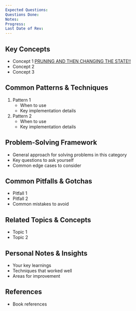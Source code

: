 ```yaml
---
Expected Questions: 
Questions Done: 
Notes: 
Progress: 
Last Date of Rev: 
---
```




## Key Concepts
- Concept 1 [PRUNING AND THEN CHANGING THE STATE!!](./CONCEPTS/PRUNING%20AND%20THEN%20CHANGING%20THE%20STATE!!.md)
- Concept 2 [](.md) 
- Concept 3 [](.md)

## Common Patterns & Techniques
1. Pattern 1
   - When to use
   - Key implementation details
2. Pattern 2
   - When to use
   - Key implementation details

## Problem-Solving Framework
- General approach for solving problems in this category
- Key questions to ask yourself
- Common edge cases to consider

## Common Pitfalls & Gotchas
- Pitfall 1
- Pitfall 2
- Common mistakes to avoid


## Related Topics & Concepts
- Topic 1
- Topic 2

## Personal Notes & Insights
- Your key learnings
- Techniques that worked well
- Areas for improvement

##  References
- Book references
